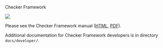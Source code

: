 Checker Framework 

<a href="https:travis-ci.org/979216944/checker-framework"><img src="https://travis-ci.org/979216944/checker-framework.svg?branch=master"></a>

Please see the Checker Framework manual ([HTML](https://checkerframework.org/manual/), [PDF](https://checkerframework.org/manual/checker-framework-manual.pdf)).

Additional documentation for Checker Framework developers
is in directory `docs/developer/`.
